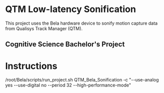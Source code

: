 # QTM Low-latency Sonification

This project uses the Bela hardware device to sonify motion capture data from Qualisys Track Manager (QTM).

## Cognitive Science Bachelor's Project

# Instructions
/root/Bela/scripts/run_project.sh QTM_Bela_Sonification -c "--use-analog yes --use-digital no --period 32 --high-performance-mode"
